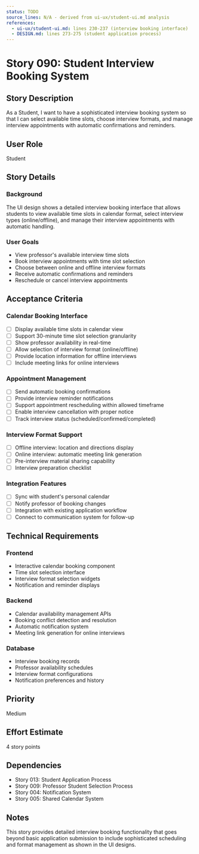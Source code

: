 ```yaml
---
status: TODO
source_lines: N/A - derived from ui-ux/student-ui.md analysis
references:
  - ui-ux/student-ui.md: lines 230-237 (interview booking interface)
  - DESIGN.md: lines 273-275 (student application process)
---
```


# Story 090: Student Interview Booking System

## Story Description
As a Student, I want to have a sophisticated interview booking system so that I can select available time slots, choose interview formats, and manage interview appointments with automatic confirmations and reminders.

## User Role
Student

## Story Details

### Background
The UI design shows a detailed interview booking interface that allows students to view available time slots in calendar format, select interview types (online/offline), and manage their interview appointments with automatic handling.

### User Goals
- View professor's available interview time slots
- Book interview appointments with time slot selection
- Choose between online and offline interview formats
- Receive automatic confirmations and reminders
- Reschedule or cancel interview appointments

## Acceptance Criteria

### Calendar Booking Interface
- [ ] Display available time slots in calendar view
- [ ] Support 30-minute time slot selection granularity
- [ ] Show professor availability in real-time
- [ ] Allow selection of interview format (online/offline)
- [ ] Provide location information for offline interviews
- [ ] Include meeting links for online interviews

### Appointment Management
- [ ] Send automatic booking confirmations
- [ ] Provide interview reminder notifications
- [ ] Support appointment rescheduling within allowed timeframe
- [ ] Enable interview cancellation with proper notice
- [ ] Track interview status (scheduled/confirmed/completed)

### Interview Format Support
- [ ] Offline interview: location and directions display
- [ ] Online interview: automatic meeting link generation
- [ ] Pre-interview material sharing capability
- [ ] Interview preparation checklist

### Integration Features
- [ ] Sync with student's personal calendar
- [ ] Notify professor of booking changes
- [ ] Integration with existing application workflow
- [ ] Connect to communication system for follow-up

## Technical Requirements

### Frontend
- Interactive calendar booking component
- Time slot selection interface
- Interview format selection widgets
- Notification and reminder displays

### Backend
- Calendar availability management APIs
- Booking conflict detection and resolution
- Automatic notification system
- Meeting link generation for online interviews

### Database
- Interview booking records
- Professor availability schedules
- Interview format configurations
- Notification preferences and history

## Priority
Medium

## Effort Estimate
4 story points

## Dependencies
- Story 013: Student Application Process
- Story 009: Professor Student Selection Process
- Story 004: Notification System
- Story 005: Shared Calendar System

## Notes
This story provides detailed interview booking functionality that goes beyond basic application submission to include sophisticated scheduling and format management as shown in the UI designs.